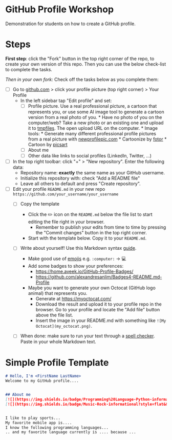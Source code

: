 # GitHub Profile Workshop
Demonstration for students on how to create a GitHub profile.

# Steps

**First step**: click the "Fork" button in the top right corner of the repo, to create your own version of this repo. Then you can use the below check-list to complete the tasks.

*Then in your own fork:* Check off the tasks below as you complete them:
- [ ] Go to [github.com](https://github.com) > click your profile picture (top right corner) > Your Profile
    * In the left sidebar tap "Edit profile" and set:
      - [ ] Profile picture. Use a real professional picture, a cartoon that represents you, or use some AI image tool to generate a cartoon version from a real photo of you.
            * Have no photo of you on the computer/web? Take a new photo or an existing one and upload it to [tmpfiles](https://tmpfiles.org/). The open upload URL on the computer.
            * Image tools:
               * Generate many different professional profile pictures from a real picture with [newprofilepic.com](https://newprofilepic.com/)
               * Cartoonize by [fotor](https://www.fotor.com/features/photo-to-cartoon/)
               * Cartoon by [picsart](https://picsart.com/photo-effects/photo-to-cartoon/)
       - [ ] About me
       - [ ] Other data like links to social profiles (LinkedIn, Twitter, ...)
- [ ] In the top right toolbar: click "+" > "New repository". Enter the following data:
    * Repository name: **exactly** the same name as your GitHub username.
    * Initialize this repository with: check "Add a README file"
    * Leave all others to default and press "Create repository".
- [ ] Edit your profile `README.md` in your new repo `https://github.com/your_username/your_username`
    - [ ] Copy the template
       * Click the :pencil2: icon on the `README.md` below the file list to start editing the file right in your browser.
         * Remember to publish your edits from time to time by pressing the "Commit changes" button in the top right corner.
       * Start with the template below. Copy it to your `README.md`.
    - [ ] Write about yourself! Use this Markdown syntax [guide](https://docs.github.com/en/get-started/writing-on-github/getting-started-with-writing-and-formatting-on-github/basic-writing-and-formatting-syntax).
       * Make good use of [emojis](https://github.com/ikatyang/emoji-cheat-sheet)
           e.g. `:computer:` -> :computer:
       * Add some badges to show your preferences:
           * https://home.aveek.io/GitHub-Profile-Badges/
           * https://github.com/alexandresanlim/Badges4-README.md-Profile
       * Maybe you want to generate your own Octocat (GitHub logo animal) that represents you.
           * Generate at https://myoctocat.com/
           * Download the result and upload it to your profile repo in the browser. Go to your profile and locate the "Add file" button above the file list.
           * Insert the image in your README.md with something like `![My Octocat](my_octocat.png)`.
   - [ ] When done: make sure to run your text through a [spell checker](https://languagetool.org/). Paste in your whole Markdown text.



# Simple Profile Template
```markdown
# Hello, I'm <FirstName LastName>
Welcome to my GitHub profile....


## About me
[![](https://img.shields.io/badge/Programming%20Language-Python-informational?style=flat&&color=2bbc8a&logo=pastebin)](#)
[![](https://img.shields.io/badge/Music-Rock-informational?style=flat&&color=2bbc8a&logo=applemusic)](#)


I like to play sports...
My favorite mobile app is....
I know the following programming languages...
.. and my favorite language currently is .... because ...
````
